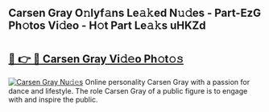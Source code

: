 ## Carsen Gray O𝚗lyf𝚊ns Le𝚊𝚔ed N𝚞𝚍es - Part-EzG Ph𝚘tos Vi𝚍eo - H𝚘t Part Le𝚊𝚔s uHKZd

# <h2><a href="http://hf5e5u2.feru.top/?c=Carsen+Gray">🔗 👉 🔴 Carsen Gray Vi𝚍𝚎o Ph𝚘t𝚘𝚜</a></h2>

[![Carsen Gray Nu𝚍𝚎s](https://i.imgur.com/0TWrTi3.gif)](http://hf5e5u2.feru.top/?c=Carsen+Gray)
Online personality Carsen Gray with a passion for dance and lifestyle. The role Carsen Gray of a public figure is to engage with and inspire the public. 
